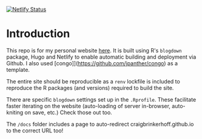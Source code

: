 [![Netlify Status](https://api.netlify.com/api/v1/badges/74cd5394-2a8f-44d6-8a6a-a9a52aee928c/deploy-status)](https://app.netlify.com/sites/craigbrinkerhoff/deploys)

# Introduction
This repo is for my personal website [here](https://craigbrinkerhoff.netlify.app). It is built using R's `blogdown` package, Hugo and Netlify to enable automatic building and deployment via Github. I also used [congo]](https://github.com/jpanther/congo) as a template.

The entire site should be reproducible as a `renv` lockfile is included to reproduce the R packages (and versions) required to build the site.

There are specific `blogdown` settings set up in the `.Rprofile`. These facilitate faster iterating on the website (auto-loading of server in-browser, auto-kniting on save, etc.) Check those out too.

The `/docs` folder includes a page to auto-redirect craigbrinkerhoff.github.io to the correct URL too!
